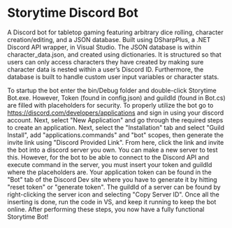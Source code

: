 # Storytime Discord Bot
A Discord bot for tabletop gaming featuring arbitrary  dice rolling, character creation/editing, and a JSON database. Built using DSharpPlus, a .NET Discord API wrapper, in Visual Studio. The JSON database is within character_data.json, and created using dictionaries. It is structured so that users can only access characters they have created by making sure character data is nested within a user’s Discord ID. Furthermore, the database is built to handle custom user input variables or character stats.

To startup the bot enter the bin/Debug folder and double-click Storytime Bot.exe. However, Token (found in config.json) and guildId (found in Bot.cs) are filled with placeholders for security. To properly utilize the bot go to https://discord.com/developers/applications and sign in using your discord account. Next, select "New Application" and go through the required steps to create an application. Next, select the "Installation" tab and select "Guild Install", add "applications.commands" and "bot" scopes, then generate the invite link using "Discord Provided Link". From here, click the link and invite the bot into a discord server you own. You can make a new server to test this. However, for the bot to be able to connect to the Discord API and execute command in the server, you must insert your token and guildId where the placeholders are. Your application token can be found in the "Bot" tab of the Discord Dev site where you have to generate it by hitting "reset token" or "generate token". The guildId of a server can be found by right-clicking the server icon and selecting "Copy Server ID". Once all the inserting is done, 
run the code in VS, and keep it running to keep the bot online. After performing these steps, you now have a fully functional Storytime Bot!

